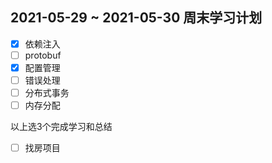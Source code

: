## 2021-05-29 ~ 2021-05-30 周末学习计划

- [x] 依赖注入
- [ ] protobuf
- [x] 配置管理
- [ ] 错误处理
- [ ] 分布式事务
- [ ] 内存分配

以上选3个完成学习和总结

- [ ] 找房项目